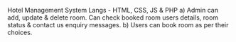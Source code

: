 Hotel Management System 
Langs - HTML, CSS, JS & PHP 
a) Admin can add, update & delete room. Can check booked room users details, room status & 
contact us enquiry messages. 
b) Users can book room as per their choices. 
